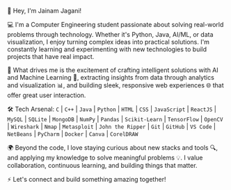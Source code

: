 👋 Hey, I'm Jainam Jagani!

💻 I'm a Computer Engineering student passionate about solving real-world problems through technology. Whether it's Python, Java, AI/ML, or data visualization, I enjoy turning complex ideas into practical solutions. I'm constantly learning and experimenting with new technologies to build projects that have real impact.

🚀 What drives me is the excitement of crafting intelligent solutions with AI and Machine Learning 🤖, extracting insights from data through analytics and visualization 📊, and building sleek, responsive web experiences 🌐 that offer great user interaction.

🛠 Tech Arsenal: 
`C` | `C++` | `Java` | `Python` | `HTML` | `CSS` | `JavaScript` | `ReactJS` | `MySQL` | `SQLite` | `MongoDB` | `NumPy` | `Pandas` | `Scikit-Learn` | `TensorFlow` | `OpenCV` | `Wireshark` | `Nmap` | `Metasploit` | `John the Ripper` | `Git` | `GitHub` | `VS Code` | `NetBeans` | `PyCharm` | `Docker` | `Canva` | `CorelDRAW`


🌍 Beyond the code, I love staying curious about new stacks and tools 🔍, and applying my knowledge to solve meaningful problems 💡. I value collaboration, continuous learning, and building things that matter.

⚡ Let's connect and build something amazing together!